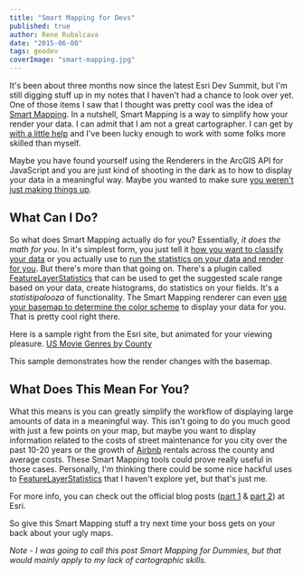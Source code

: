 ```yaml
---
title: "Smart Mapping for Devs"
published: true
author: Rene Rubalcava
date: "2015-06-08"
tags: geodev
coverImage: "smart-mapping.jpg"
---
```


It's been about three months now since the latest Esri Dev Summit, but I'm still digging stuff up in my notes that I haven't had a chance to look over yet. One of those items I saw that I thought was pretty cool was the idea of [Smart Mapping](http://www.esri.com/landing-pages/arcgis-online/smart-mapping). In a nutshell, Smart Mapping is a way to simplify how your render your data. I can admit that I am not a great cartographer. I can get by [with a little help](http://www.gretchenpeterson.com/blog/) and I've been lucky enough to work with some folks more skilled than myself.

Maybe you have found yourself using the Renderers in the ArcGIS API for JavaScript and you are just kind of shooting in the dark as to how to display your data in a meaningful way. Maybe you wanted to make sure [you weren't just making things up](http://www.markmonmonier.com/how_to_lie_with_maps_14880.htm).

## What Can I Do?

So what does Smart Mapping actually do for you? Essentially, _it does the math for you_. In it's simplest form, you just tell it [how you want to classify your data](https://developers.arcgis.com/javascript/jssamples/smartmapping_classesbycolor.html) or you actually use to [run the statistics on your data and render for you](https://developers.arcgis.com/javascript/jssamples/smartmapping_bycolor.html). But there's more than that going on. There's a plugin called [FeatureLayerStatistics](https://developers.arcgis.com/javascript/jsapi/featurelayerstatistics-amd.html) that can be used to get the suggested scale range based on your data, create histograms, do statistics on your fields. It's a _statistipalooza_ of functionality. The Smart Mapping renderer can even [use your basemap to determine the color scheme](https://developers.arcgis.com/javascript/jsapi/esri.renderers.smartmapping-amd.html#createcolorrenderer) to display your data for you. That is pretty cool right there.

Here is a sample right from the Esri site, but animated for your viewing pleasure. [US Movie Genres by County](http://jsbin.com/pevaxa/1/embed?output)

This sample demonstrates how the render changes with the basemap.

## What Does This Mean For You?

What this means is you can greatly simplify the workflow of displaying large amounts of data in a meaningful way. This isn't going to do you much good with just a few points on your map, but maybe you want to display information related to the costs of street maintenance for you city over the past 10-20 years or the growth of [Airbnb](https://www.airbnb.com/) rentals across the county and average costs. These Smart Mapping tools could prove really useful in those cases. Personally, I'm thinking there could be some nice hackful uses to [FeatureLayerStatistics](https://developers.arcgis.com/javascript/jsapi/featurelayerstatistics-amd.html) that I haven't explore yet, but that's just me.

For more info, you can check out the official blog posts ([part 1](http://blogs.esri.com/esri/arcgis/2015/03/02/introducing-smart-mapping/) & [part 2](http://blogs.esri.com/esri/arcgis/2015/03/17/smart-mapping-part-2-making-better-size-and-color-maps/)) at Esri.

So give this Smart Mapping stuff a try next time your boss gets on your back about your ugly maps.

_Note - I was going to call this post Smart Mapping for Dummies, but that would mainly apply to my lack of cartographic skills._
